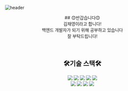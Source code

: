 ![header](https://capsule-render.vercel.app/api?type=waving&color=timeGradient&text=Welcome%20to%20Chaeyoung's%20GitHub%20👋&animation=twinkling&fontSize=35&fontAlignY=40&fontAlign=70&height=250)

<div align="center">
## 😊반갑습니다😊 <br>
김채영이라고 합니다! <br>
백엔드 개발자가 되기 위해 공부하고 있습니다 <br>
잘 부탁드립니다! <br>

<br>
<br>

## 🛠️기술 스택🛠️
<div>
    <img src="https://img.shields.io/badge/Java-007396?style=for-the-badge&logo=Java&logoColor=white"> 
    <img src="https://img.shields.io/badge/Spring-6DB33F?style=for-the-badge&logo=spring boot&logoColor=white">
    <img src="https://img.shields.io/badge/oracle-F80000?style=for-the-badge&logo=oracle&logoColor=white"> 
    <img src="https://img.shields.io/badge/apache tomcat-F8DC75?style=for-the-badge&logo=apachetomcat&logoColor=black">
    <img src="https://img.shields.io/badge/JUnit5-25A162?style=for-the-badge&logo=JUnit5&logoColor=black"> 
    <br>
    <img src="https://img.shields.io/badge/html5-E34F26?style=for-the-badge&logo=html5&logoColor=white"> 
    <img src="https://img.shields.io/badge/css-1572B6?style=for-the-badge&logo=css3&logoColor=white"> 
    <img src="https://img.shields.io/badge/javascript-F7DF1E?style=for-the-badge&logo=javascript&logoColor=black"> 
    <img src="https://img.shields.io/badge/jquery-0769AD?style=for-the-badge&logo=jquery&logoColor=white">
    <br>
</div><br>
</div>
<br>
<br>

